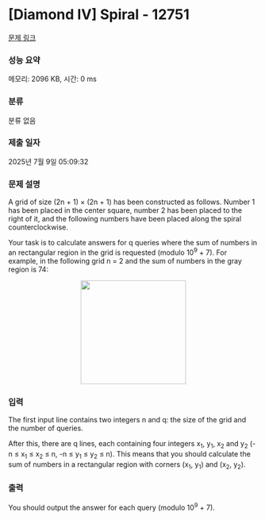 # [Diamond IV] Spiral - 12751 

[문제 링크](https://www.acmicpc.net/problem/12751) 

### 성능 요약

메모리: 2096 KB, 시간: 0 ms

### 분류

분류 없음

### 제출 일자

2025년 7월 9일 05:09:32

### 문제 설명

<p>A grid of size (2n + 1) × (2n + 1) has been constructed as follows. Number 1 has been placed in the center square, number 2 has been placed to the right of it, and the following numbers have been placed along the spiral counterclockwise.</p>

<p>Your task is to calculate answers for q queries where the sum of numbers in an rectangular region in the grid is requested (modulo 10<sup>9</sup> + 7). For example, in the following grid n = 2 and the sum of numbers in the gray region is 74:</p>

<p style="text-align: center;"><img alt="" src="https://onlinejudgeimages.s3-ap-northeast-1.amazonaws.com/problem/12751/1.png" style="height:209px; width:212px"></p>

### 입력 

 <p>The first input line contains two integers n and q: the size of the grid and the number of queries.</p>

<p>After this, there are q lines, each containing four integers x<sub>1</sub>, y<sub>1</sub>, x<sub>2</sub> and y<sub>2</sub> (-n ≤ x<sub>1</sub> ≤ x<sub>2</sub> ≤ n, -n ≤ y<sub>1</sub> ≤ y<sub>2</sub> ≤ n). This means that you should calculate the sum of numbers in a rectangular region with corners (x<sub>1</sub>, y<sub>1</sub>) and (x<sub>2</sub>, y<sub>2</sub>).</p>

### 출력 

 <p>You should output the answer for each query (modulo 10<sup>9</sup> + 7).</p>

